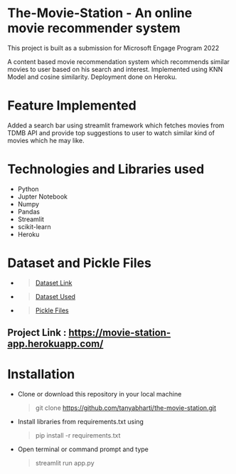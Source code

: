 # The-Movie-Station - An online movie recommender system

This project is built as a submission for Microsoft Engage Program 2022
 
 A content based movie recommendation system which recommends similar movies to user based on his search and interest.
 Implemented using KNN Model and cosine similarity.
 Deployment done on Heroku.

# Feature Implemented
Added a search bar using streamlit framework which fetches movies from TDMB API and provide top suggestions to user to watch similar kind of movies which he may like.

#  Technologies and Libraries used
- Python
- Jupter Notebook
- Numpy
- Pandas
- Streamlit
- scikit-learn
- Heroku

# Dataset and Pickle Files
- > [Dataset Link ](https://www.kaggle.com/datasets/tmdb/tmdb-movie-metadata)
- > [Dataset Used ](https://drive.google.com/drive/folders/1Izeqh2os8TtJXdgRgP9ZD_h9rx_UxiRX?usp=sharing)
- > [Pickle Files](https://drive.google.com/drive/folders/1oJYsA0vpcQpmO32fBS64zbkfRkyNQTpu?usp=sharing)


## Project Link : https://movie-station-app.herokuapp.com/


# Installation
- Clone or download this repository in your local machine
  >  git clone https://github.com/tanyabharti/the-movie-station.git

- Install libraries from requirements.txt using
  > pip install -r requirements.txt

- Open terminal or command prompt and type
  >  streamlit run app.py



 

